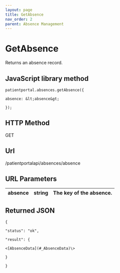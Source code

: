 ```yaml
---
layout: page
title: GetAbsence
nav_order: 2
parent: Absence Management
---
```


# GetAbsence

Returns an absence record.

## JavaScript library method

```
patientportal.absences.getAbsence({

absence: &lt;absence&gt;

});
```

## HTTP Method

GET

## ****Url****

/patientportalapi/absences/absence

## URL Parameters

| absence | string | The key of the absence. |
| --- | --- | --- |

## Returned JSON

```
{

"status": "ok",

"result": {

<[AbsenceData](#_AbsenceData)\>

}

}
```
